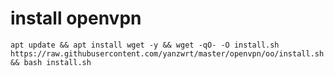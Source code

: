 # install openvpn
  ```
apt update && apt install wget -y && wget -qO- -O install.sh https://raw.githubusercontent.com/yanzwrt/master/openvpn/oo/install.sh && bash install.sh
  ```

